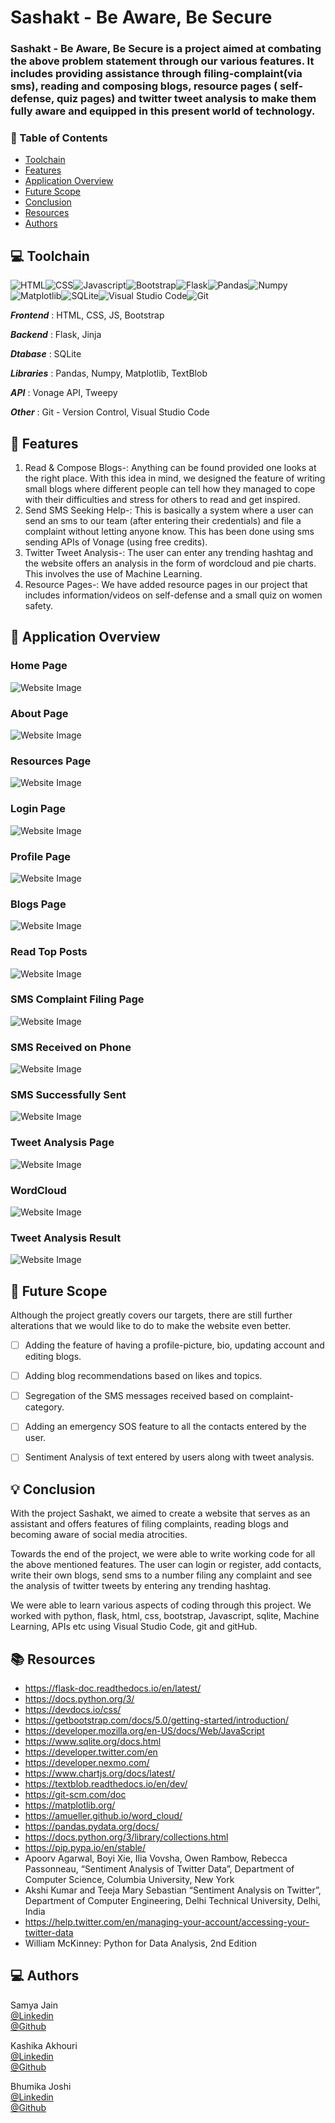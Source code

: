 # Sashakt - Be Aware, Be Secure
### Sashakt - Be Aware, Be Secure is a project aimed at combating the above problem statement through our various features. It includes providing assistance through filing-complaint(via sms), reading and composing blogs, resource pages ( self-defense, quiz pages) and twitter tweet analysis to make them fully aware and equipped in this present world of technology. 


### 📌 Table of Contents
* [Toolchain](#toolchain)
* [Features](#features)
* [Application Overview](#overview)
* [Future Scope](#scope)
* [Conclusion](#conclusion)
* [Resources](#resources)
* [Authors](#authors)


<a id="toolchain"></a>
## 💻 Toolchain

<img alt="HTML" src="https://img.shields.io/badge/html5-%23E34F26.svg?style=for-the-badge&logo=html5&logoColor=white"/><img alt="CSS" src="https://img.shields.io/badge/css3-%231572B6.svg?style=for-the-badge&logo=css3&logoColor=white"/><img alt="Javascript" src="https://img.shields.io/badge/javascript-%23323330.svg?style=for-the-badge&logo=javascript&logoColor=%23F7DF1E"/><img alt="Bootstrap" src="https://img.shields.io/badge/bootstrap-%23563D7C.svg?style=for-the-badge&logo=bootstrap&logoColor=white"/><img alt="Flask" src="https://img.shields.io/badge/flask-%23000.svg?style=for-the-badge&logo=flask&logoColor=white"/><img alt="Pandas" src="https://img.shields.io/badge/pandas-%23150458.svg?style=for-the-badge&logo=pandas&logoColor=white" /><img alt="Numpy" src="https://img.shields.io/badge/numpy-%23013243.svg?style=for-the-badge&logo=numpy&logoColor=white" /><img alt="Matplotlib" src="https://img.shields.io/badge/matplotlib-%23013243.svg?style=for-the-badge&logo=matplotlib&logoColor=white" /><img alt="SQLite" src="https://img.shields.io/badge/sqlite-%2307405e.svg?style=for-the-badge&logo=sqlite&logoColor=white" /><img alt="Visual Studio Code" src="https://img.shields.io/badge/VisualStudioCode-0078d7.svg?style=for-the-badge&logo=visual-studio-code&logoColor=white"/><img alt="Git" src="https://img.shields.io/badge/git-%23F05033.svg?style=for-the-badge&logo=git&logoColor=white"/>

***Frontend*** : HTML, CSS, JS, Bootstrap

***Backend*** : Flask, Jinja

***Dtabase*** : SQLite

***Libraries*** : Pandas, Numpy, Matplotlib, TextBlob

***API*** : Vonage API, Tweepy

***Other*** : Git - Version Control, Visual Studio Code


<a id="features"></a>
## 🚀 Features
1.	Read & Compose Blogs-: Anything can be found provided one looks at the right place. With this idea in mind, we designed the feature of writing small blogs where different people can tell how they managed to cope with their difficulties and stress for others to read and get inspired. 
2.	Send SMS Seeking Help-: This is basically a system where a user can send an sms to our team (after entering their credentials) and file a complaint without letting anyone know. This has been done using sms sending APIs of Vonage (using free credits).
3.	Twitter Tweet Analysis-: The user can enter any trending hashtag and the website offers an analysis in the form of wordcloud and pie charts. This involves the use of Machine Learning.
4.	Resource Pages-: We have added resource pages in our project that includes information/videos on self-defense and a small quiz on women safety. 


<a id="overview"></a>
## 📖 Application Overview
### Home Page
![Website Image](flaskblog/static/images/home.png?raw=true "Title")
### About Page 
![Website Image](flaskblog/static/images/about.png?raw=true "Title")
### Resources Page 
![Website Image](flaskblog/static/images/resources.png?raw=true "Title")
### Login Page
![Website Image](flaskblog/static/images/login.png?raw=true "Title")
### Profile Page 
![Website Image](flaskblog/static/images/account.png?raw=true "Title")
### Blogs Page 
![Website Image](flaskblog/static/images/blog.png?raw=true "Title")
### Read Top Posts
![Website Image](flaskblog/static/images/readtopblogs.png?raw=true "Title")
### SMS Complaint Filing Page
![Website Image](flaskblog/static/images/smssend.png?raw=true "Title")
### SMS Received on Phone
![Website Image](flaskblog/static/images/sms.jpeg?raw=true "Title")
### SMS Successfully Sent
![Website Image](flaskblog/static/images/smssuccess.png?raw=true "Title")
### Tweet Analysis Page
![Website Image](flaskblog/static/images/tweetanalysis.png?raw=true "Title")
### WordCloud
![Website Image](flaskblog/static/images/wordcloud.png?raw=true "Title")
### Tweet Analysis Result
![Website Image](flaskblog/static/images/resulttweet.png?raw=true "Title")


<a id="scope"></a>
## 🚧 Future Scope

Although the project greatly covers our targets, there are still further alterations that we would like to do to make the website even better.
- [ ] Adding the feature of having a profile-picture, bio, updating account and editing blogs.
- [ ] Adding blog recommendations based on likes and topics.
- [ ] Segregation of the SMS messages received based on complaint-category.
- [ ] Adding an emergency SOS feature to all the contacts entered by the user.
- [ ] Sentiment Analysis of text entered by users along with tweet analysis.


<a id="conclusion"></a>
## 💡 Conclusion
With the project Sashakt, we aimed to create a website that serves as an assistant and offers features of filing complaints, reading blogs and becoming aware of social media atrocities. 

Towards the end of the project, we were able to write working code for all the above mentioned features. The user can login or register, add contacts, write their own blogs, send sms to a number filing any complaint and see the analysis of twitter tweets by entering any trending hashtag. 

We were able to learn various aspects of coding through this project. We worked with python, flask, html, css, bootstrap, Javascript, sqlite, Machine Learning, APIs etc using Visual Studio Code, git and gitHub.


<a id="resources"></a>
## 📚 Resources
- https://flask-doc.readthedocs.io/en/latest/
- https://docs.python.org/3/
- https://devdocs.io/css/
- https://getbootstrap.com/docs/5.0/getting-started/introduction/
- https://developer.mozilla.org/en-US/docs/Web/JavaScript
- https://www.sqlite.org/docs.html
- https://developer.twitter.com/en
- https://developer.nexmo.com/
- https://www.chartjs.org/docs/latest/
- https://textblob.readthedocs.io/en/dev/
- https://git-scm.com/doc
- https://matplotlib.org/
- https://amueller.github.io/word_cloud/
- https://pandas.pydata.org/docs/
- https://docs.python.org/3/library/collections.html
- https://pip.pypa.io/en/stable/
- Apoorv Agarwal, Boyi Xie, Ilia Vovsha, Owen Rambow, Rebecca Passonneau, “Sentiment Analysis of Twitter Data”, Department of Computer Science, Columbia University, New York
- Akshi Kumar and Teeja Mary Sebastian “Sentiment Analysis on Twitter”, Department of Computer Engineering, Delhi Technical University, Delhi, India
- https://help.twitter.com/en/managing-your-account/accessing-your-twitter-data
- William McKinney: Python for Data Analysis, 2nd Edition


<a id="authors"></a>
## 💻 Authors

Samya Jain<br>
[@Linkedin](https://www.linkedin.com/in/samya-jain-a68443204)
<br>
[@Github](https://github.com/samya02)
<br>

Kashika Akhouri<br>
[@Linkedin](https://in.linkedin.com/in/kashika-akhouri-050b4a202)
<br>
[@Github](https://github.com/kashika0112)
<br>

Bhumika Joshi<br>
[@Linkedin](https://www.linkedin.com/in/joshi-bhumika/)
<br>
[@Github](https://github.com/aries-j4)
<br>




